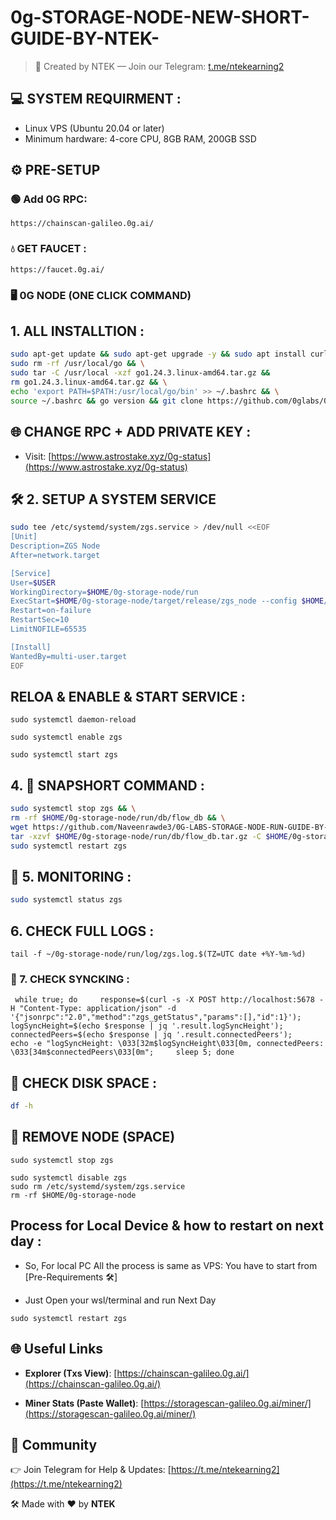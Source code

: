 # 0g-STORAGE-NODE-NEW-SHORT-GUIDE-BY-NTEK-

> 🧠 Created by NTEK — Join our Telegram: [t.me/ntekearning2](https://t.me/ntekearning2)


## 💻 SYSTEM REQUIRMENT :

- Linux VPS (Ubuntu 20.04 or later)
- Minimum hardware: 4-core CPU, 8GB RAM, 200GB SSD


## ⚙️ PRE-SETUP

### 🟢 Add 0G RPC:

```
https://chainscan-galileo.0g.ai/
```

### 💧 GET FAUCET :

```
https://faucet.0g.ai/
```

### 🖥️ 0G NODE (ONE CLICK COMMAND)

## 1. ALL INSTALLTION :

```bash
sudo apt-get update && sudo apt-get upgrade -y && sudo apt install curl iptables build-essential git wget lz4 jq make protobuf-compiler cmake gcc nano automake autoconf tmux htop nvme-cli libgbm1 pkg-config libssl-dev libleveldb-dev tar clang bsdmainutils ncdu unzip libleveldb-dev screen ufw -y && curl https://sh.rustup.rs -sSf | sh -s -- -y && source $HOME/.cargo/env && rustc --version && wget https://go.dev/dl/go1.24.3.linux-amd64.tar.gz && \
sudo rm -rf /usr/local/go && \
sudo tar -C /usr/local -xzf go1.24.3.linux-amd64.tar.gz &&  
rm go1.24.3.linux-amd64.tar.gz && \
echo 'export PATH=$PATH:/usr/local/go/bin' >> ~/.bashrc && \
source ~/.bashrc && go version && git clone https://github.com/0glabs/0g-storage-node.git && cd 0g-storage-node && git checkout v1.1.0 && git submodule update --init && cargo build --release && rm -rf $HOME/0g-storage-node/run/config.toml && curl -o $HOME/0g-storage-node/run/config.toml https://raw.githubusercontent.com/Naveenrawde3/0G-LABS-STORAGE-NODE-RUN-GUIDE-BY-NTEK/main/config.toml && nano $HOME/0g-storage-node/run/config.toml
````

## 🌐 CHANGE RPC + ADD PRIVATE KEY :

* Visit: [https://www.astrostake.xyz/0g-status](https://www.astrostake.xyz/0g-status)

 ## 🛠  2. SETUP A SYSTEM SERVICE 

```bash
sudo tee /etc/systemd/system/zgs.service > /dev/null <<EOF
[Unit]
Description=ZGS Node
After=network.target

[Service]
User=$USER
WorkingDirectory=$HOME/0g-storage-node/run
ExecStart=$HOME/0g-storage-node/target/release/zgs_node --config $HOME/0g-storage-node/run/config.toml
Restart=on-failure
RestartSec=10
LimitNOFILE=65535

[Install]
WantedBy=multi-user.target
EOF
````

## RELOA & ENABLE & START SERVICE :

```
sudo systemctl daemon-reload
```

```
sudo systemctl enable zgs
```

```
sudo systemctl start zgs
```

## 4. 🧪 SNAPSHORT COMMAND :

```bash
sudo systemctl stop zgs && \
rm -rf $HOME/0g-storage-node/run/db/flow_db && \
wget https://github.com/Naveenrawde3/0G-LABS-STORAGE-NODE-RUN-GUIDE-BY-NTEK/releases/download/v1.0/flow_db.tar.gz -O $HOME/0g-storage-node/run/db/flow_db.tar.gz && \
tar -xzvf $HOME/0g-storage-node/run/db/flow_db.tar.gz -C $HOME/0g-storage-node/run/db/ && \
sudo systemctl restart zgs
```

## 📡 5. MONITORING :

```bash
sudo systemctl status zgs
```

## 6. CHECK FULL LOGS :

```
tail -f ~/0g-storage-node/run/log/zgs.log.$(TZ=UTC date +%Y-%m-%d)
```

### 🔄 7.  CHECK SYNCKING :

```
 while true; do     response=$(curl -s -X POST http://localhost:5678 -H "Content-Type: application/json" -d '{"jsonrpc":"2.0","method":"zgs_getStatus","params":[],"id":1}');     logSyncHeight=$(echo $response | jq '.result.logSyncHeight');     connectedPeers=$(echo $response | jq '.result.connectedPeers');     echo -e "logSyncHeight: \033[32m$logSyncHeight\033[0m, connectedPeers: \033[34m$connectedPeers\033[0m";     sleep 5; done
```

## 💽 CHECK DISK SPACE :

```bash
df -h
```

## 🧹 REMOVE NODE (SPACE)
  
```
sudo systemctl stop zgs
```

```
sudo systemctl disable zgs
sudo rm /etc/systemd/system/zgs.service
rm -rf $HOME/0g-storage-node
```

## Process for Local Device & how to restart on next day :

* So, For local PC All the process is same as VPS: You have to start from [Pre-Requirements 🛠]
                  
- Just Open your wsl/terminal and run Next Day

```
sudo systemctl restart zgs
```

## 🌐 Useful Links

* **Explorer (Txs View)**:
  [https://chainscan-galileo.0g.ai/](https://chainscan-galileo.0g.ai/)

* **Miner Stats (Paste Wallet)**:
  [https://storagescan-galileo.0g.ai/miner/](https://storagescan-galileo.0g.ai/miner/)

## 📢 Community

👉 Join Telegram for Help & Updates:
[https://t.me/ntekearning2](https://t.me/ntekearning2)

🛠 Made with ❤️ by **NTEK**















